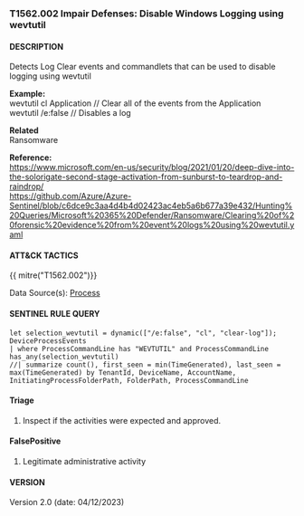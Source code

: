### T1562.002 Impair Defenses: Disable Windows Logging using wevtutil
  


####  DESCRIPTION  
Detects Log Clear events and commandlets that can be used to disable logging using wevtutil


**Example:**  
wevtutil cl Application  // Clear all of the events from the Application  
wevtutil /e:false	// Disables a log    


**Related** \
Ransomware     


**Reference:**  
https://www.microsoft.com/en-us/security/blog/2021/01/20/deep-dive-into-the-solorigate-second-stage-activation-from-sunburst-to-teardrop-and-raindrop/  
https://github.com/Azure/Azure-Sentinel/blob/c6dce9c3aa4d4b4d02423ac4eb5a6b677a39e432/Hunting%20Queries/Microsoft%20365%20Defender/Ransomware/Clearing%20of%20forensic%20evidence%20from%20event%20logs%20using%20wevtutil.yaml   


####  ATT&CK TACTICS  
{{ mitre("T1562.002")}}   

Data Source(s): 
[Process](https://attack.mitre.org/datasources/DS0009/)    


#### SENTINEL RULE QUERY   

~~~
let selection_wevtutil = dynamic(["/e:false", "cl", "clear-log"]);
DeviceProcessEvents
| where ProcessCommandLine has "WEVTUTIL" and ProcessCommandLine has_any(selection_wevtutil)
//| summarize count(), first_seen = min(TimeGenerated), last_seen = max(TimeGenerated) by TenantId, DeviceName, AccountName, InitiatingProcessFolderPath, FolderPath, ProcessCommandLine
~~~


#### Triage  

1. Inspect if the activities were expected and approved.  

#### FalsePositive  

1. Legitimate administrative activity   

#### VERSION  
Version 2.0 (date: 04/12/2023)  
